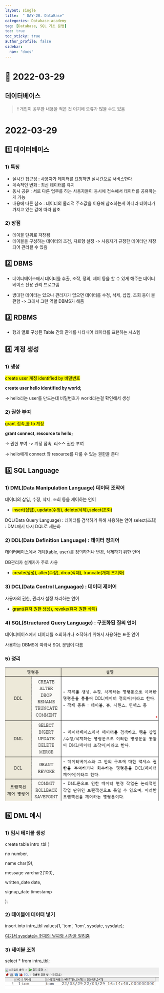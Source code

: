 ```yaml
---
layout: single
title:  " DAY-20. DataBase"
categories: Database-academy
tag: [Database, SQL 기초 문법]
toc: true
toc_sticky: true
author_profile: false
sidebar:
  nav: "docs"
---
```



# 🔐 2022-03-29 

## 데이터베이스   

<!--Quote-->

> ❗ 개인이 공부한 내용을 적은 것 이기에 오류가 많을 수도 있음 


# 2022-03-29

## 1️⃣ 데이터베이스

### 1) 특징

- 실시간 접근성 : 사용자가 데이터를 요청하면 실시간으로 서비스한다
- 계속적인 변화 : 최신 데이터를 유지
- 동시 공유 : 서로 다른 업무를 하는 사용자들이 동시에 접속해서 데이터를 공유하는게 가능
- 내용에 따른 참조 : 데이터의 물리적 주소값을 이용해 참조하는게 아니라 데이터가 가지고 있는 값에 따라 참조


### 2) 장점

- 테이블 단위로 저장됨
- 테이블을 구성하는 데이터의 조건, 자료형 설정
-> 사용자가 규정한 데이터만 저장되어 관리될 수 있음

## 2️⃣ DBMS

- 데이터베이스에서 데이터를 추출, 조작, 정의, 제어 등을 할 수 있게 해주는 데이터베이스 전용 관리 프로그램

- 방대한 데이터는 있으나 관리자가 없으면 데이터를 수정, 삭제, 삽입, 조회 등이 불편함 -> 그래서 그런 역할 DBMS가 해줌

## 3️⃣ RDBMS

- 행과 열로 구성된 Table 간의 관게를 나타내어 데이터를 표현하는 시스템


## 4️⃣ 계정 생성

### 1) 생성

<mark>create user 계정 identified by 비밀번호</mark>

**create user hello identified by world;** 

→ hello라는 user를 만드는데 비밀번호가 world라는걸 확인해서 생성

### 2) 권한 부여

<mark>grant 접속,롤 to 계정</mark>

**grant connect, resource to hello;** 

→ 권한 부여 -> 계정 접속, 리소스 권한 부여 

→ hello에게 connect 와 resource를 다룰 수 있는 권한을 준다

## 5️⃣ SQL Language

### 1) DML(Data Manipulation Language) 데이터 조작어

데이터의 삽입, 수정, 삭제, 조회 등을 제어하는 언어


* <mark>insert(삽입), update(수정), delete(삭제),select(조회)</mark>


DQL(Data Query Language) : 데이터를 검색하기 위해 사용하는 언어
select(조회) : DML에서 다시 DQL로 세분화

### 2) DDL(Data Definition Language) : 데이터 정의어

데이터베이스에서 개체(table, user)를 정의하거나 변경, 삭제하기 위한 언어


DB관리자 설계자가 주로 사용
* <mark>create(생성), alter(수정), drop(삭제), truncate(개체 초기화)</mark>

### 3) DCL(Data Control Languagae) : 데이터 제어어

사용자의 권한, 관리자 설정 처리하는 언어


* <mark>grant(유저 권한 생성), revoke(유저 권한 삭제)</mark>

### 4) SQL(Structured Query Language) : 구조화된 질의 언어

데이터베이스에서 데이터를 조회하거나 조작하기 위해서 사용하는 표준 언어


사용하는 DBMS에 따라서 SQL 문법이 다름

### 5) 정리

![1.png](/assets/images/posts/2022-03-29/1.png)

## 6️⃣ DML 예시

### 1) 임시 테이블 생성

create table intro_tbl (


no number,


name char(9),


message varchar2(100),


written_date date,


signup_date timestamp



);



### 2) 테이블에 데이터 넣기

insert into intro_tbl values(1, 'tom', 'tom', sysdate, sysdate); 

<u>여기서 sysdate는 현재의 날짜와 시각을 알려줌</u>

### 3) 테이블 조회

select * from intro_tbl;

![2.png](/assets/images/posts/2022-03-29/2.png)